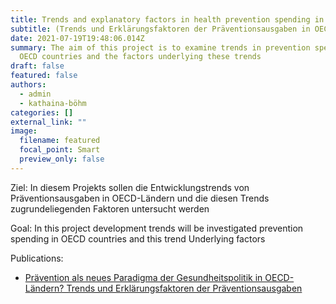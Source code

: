 ```yaml
---
title: Trends and explanatory factors in health prevention spending in OECD countries
subtitle: (Trends und Erklärungsfaktoren der Präventionsausgaben in OECD-Ländern)
date: 2021-07-19T19:48:06.014Z
summary: The aim of this project is to examine trends in prevention spending in
  OECD countries and the factors underlying these trends
draft: false
featured: false
authors:
  - admin
  - kathaina-böhm
categories: []
external_link: ""
image:
  filename: featured
  focal_point: Smart
  preview_only: false
---
```

Ziel: In diesem Projekts sollen die Entwicklungstrends von Präventionsausgaben in OECD-Ländern und die diesen Trends zugrundeliegenden Faktoren untersucht werden

Goal: In this project development trends will be investigated prevention spending in OECD countries and this trend Underlying factors



Publications: 

* [Prävention als neues Paradigma der Gesundheitspolitik in OECD-Ländern? Trends und Erklärungsfaktoren der Präventionsausgaben](https://www.simon-ress.de/publication/pravention-als-neues-paradigma-der-gesundheitspolitik-in-oecd-landern-trends-und-erklarungsfaktoren-der-praventionsausgaben/)
